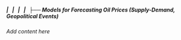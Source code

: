 ##### |   |   |   |   ├── Models for Forecasting Oil Prices (Supply-Demand, Geopolitical Events)

*Add content here*